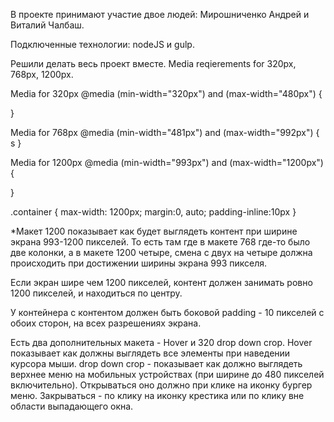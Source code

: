 В проекте принимают участие двое людей: Мирошниченко Андрей и Виталий Чалбаш.

Подключенные технологии: nodeJS и gulp.

Решили делать весь проект вместе.
Media reqierements for 320px, 768px, 1200px.

Media for 320px
@media (min-width="320px") and (max-width="480px") {

}

Media for 768px
@media (min-width="481px") and (max-width="992px") {
s
}

Media for 1200px
@media (min-width="993px") and (max-width="1200px") {

}

.container {
    max-width: 1200px;
    margin:0, auto;
    padding-inline:10px
}

*Макет 1200 показывает как будет выглядеть контент при ширине экрана 993-1200 пикселей. То есть там где в макете 768 где-то было две колонки, а в макете 1200 четыре, смена с двух на четыре должна происходить при достижении ширины экрана 993 пикселя.


Если экран шире чем 1200 пикселей, контент должен занимать ровно 1200 пикселей, и находиться по центру.

У контейнера с контентом должен быть боковой padding - 10 пикселей с обоих сторон, на всех разрешениях экрана.

Есть два дополнительных макета - Hover и 320 drop down crop. Hover показывает как должны выглядеть все элементы при наведении курсора мыши. drop down crop - показывает как должно выглядеть верхнее меню на мобильных устройствах (при ширине до 480 пикселей включительно). Открываться оно должно при клике на иконку бургер меню. Закрываться - по клику на иконку крестика или по клику вне области выпадающего окна.